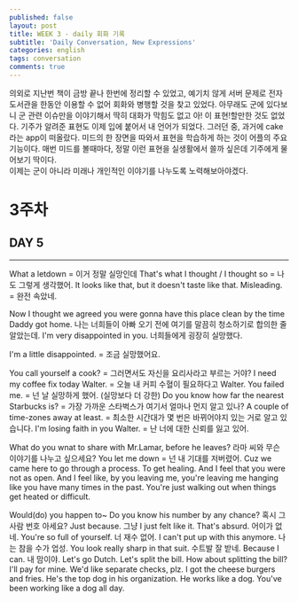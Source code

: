 ```yaml
---
published: false
layout: post
title: WEEK 3 - daily 회화 기록
subtitle: 'Daily Conversation, New Expressions'
categories: english
tags: conversation
comments: true
---
```

의외로 지난번 책이 금방 끝나 한번에 정리할 수 있었고, 예기치 않게 서버 문제로 전자도서관을 한동안 이용할 수 없어 회화와 병행할 것을 찾고 있었다. 아무래도 군에 있다보니 군 관련 이슈만을 이야기해서 딱히 대화가 막힘도 없고 아! 이 표현!할만한 것도 없었다. 기주가 알려준 표현도 이제 입에 붙어서 내 언어가 되었다. 그러던 중, 과거에 cake라는 app이 떠올랐다. 미드의 한 장면을 따와서 표현을 학습하게 하는 것이 어플의 주요 기능이다. 매번 미드를 볼때마다, 정말 이런 표현을 실생활에서 쓸까 싶은데 기주에게 물어보기 딱이다.  
이제는 군이 아니라 미래나 개인적인 이야기를 나누도록 노력해보아야겠다.  

# **3주차**

## **DAY 5**
---
What a letdown = 이거 정말 실망인데
That's what I thought / I thought so = 나도 그렇게 생각했어.
It looks like that, but it doesn't taste like that. Misleading. = 완전 속았네.

Now I thought we agreed you were gonna have this place clean by the time Daddy got home.
나는 너희들이 아빠 오기 전에 여기를 말끔히 청소하기로 합의한 줄 알았는데.
I'm very disappointed in you. 너희들에게 굉장히 실망했다.

I'm a little disappointed. = 조금 실망했어요.

You call yourself a cook? = 그러면서도 자신을 요리사라고 부르는 거야?
I need my coffee fix today Walter. = 오늘 내 커피 수혈이 필요하다고 Walter.
You failed me. = 넌 날 실망하게 했어. (실망보다 더 강한)
Do you know how far the nearest Starbucks is?
= 가장 가까운 스타벅스가 여기서 얼마나 먼지 알고 있나?
A couple of time-zones away at least.
= 최소한 시간대가 몇 번은 바뀌어야지 있는 거로 알고 있습니다.
I'm losing faith in you Walter. = 난 너에 대한 신뢰를 잃고 있어.

What do you wnat to share with Mr.Lamar, before he leaves?
라마 씨와 무슨 이야기를 나누고 싶으세요?
You let me down = 넌 내 기대를 저버렸어.
Cuz we came here to go through a process. To get healing. 
And I feel that you were not as open.
And I feel like, by you leaving me, you're leaving me hanging like you have many times in the past. You're just walking out when things get heated or difficult.

Would(do) you happen to~
Do you know his number by any chance? 혹시 그 사람 번호 아세요?
Just because. 그냥 I just felt like it.
That's absurd. 어이가 없네.
You're so full of yourself. 너 재수 없어.
I can't put up with this anymore. 나는 참을 수가 업성.
You look really sharp in that suit. 수트발 잘 받네.
Because I can. 내 맘이야.
Let's go Dutch.
Let's split the bill.
How about splitting the bill?
I'll pay for mine.
We'd like separate checks, plz.
I got the cheese burgers and fries.
He's the top dog in his organization.
He works like a dog.
You've been working like a dog all day.

